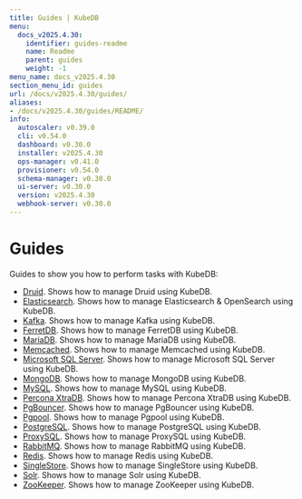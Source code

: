 ```yaml
---
title: Guides | KubeDB
menu:
  docs_v2025.4.30:
    identifier: guides-readme
    name: Readme
    parent: guides
    weight: -1
menu_name: docs_v2025.4.30
section_menu_id: guides
url: /docs/v2025.4.30/guides/
aliases:
- /docs/v2025.4.30/guides/README/
info:
  autoscaler: v0.39.0
  cli: v0.54.0
  dashboard: v0.30.0
  installer: v2025.4.30
  ops-manager: v0.41.0
  provisioner: v0.54.0
  schema-manager: v0.30.0
  ui-server: v0.30.0
  version: v2025.4.30
  webhook-server: v0.30.0
---
```


# Guides

Guides to show you how to perform tasks with KubeDB:
- [Druid](/docs/v2025.4.30/guides/druid/README). Shows how to manage Druid using KubeDB.
- [Elasticsearch](/docs/v2025.4.30/guides/elasticsearch/README). Shows how to manage Elasticsearch & OpenSearch using KubeDB.
- [Kafka](/docs/v2025.4.30/guides/kafka/README). Shows how to manage Kafka using KubeDB.
- [FerretDB](/docs/v2025.4.30/guides/ferretdb/README). Shows how to manage FerretDB using KubeDB.
- [MariaDB](/docs/v2025.4.30/guides/mariadb). Shows how to manage MariaDB using KubeDB.
- [Memcached](/docs/v2025.4.30/guides/memcached/README). Shows how to manage Memcached using KubeDB.
- [Microsoft SQL Server](/docs/v2025.4.30/guides/mssqlserver/README). Shows how to manage Microsoft SQL Server using KubeDB.
- [MongoDB](/docs/v2025.4.30/guides/mongodb/README). Shows how to manage MongoDB using KubeDB.
- [MySQL](/docs/v2025.4.30/guides/mysql/README). Shows how to manage MySQL using KubeDB.
- [Percona XtraDB](/docs/v2025.4.30/guides/percona-xtradb/README). Shows how to manage Percona XtraDB using KubeDB.
- [PgBouncer](/docs/v2025.4.30/guides/pgbouncer/README). Shows how to manage PgBouncer using KubeDB.
- [Pgpool](/docs/v2025.4.30/guides/pgpool/README). Shows how to manage Pgpool using KubeDB.
- [PostgreSQL](/docs/v2025.4.30/guides/postgres/README). Shows how to manage PostgreSQL using KubeDB.
- [ProxySQL](/docs/v2025.4.30/guides/proxysql/README). Shows how to manage ProxySQL using KubeDB.
- [RabbitMQ](/docs/v2025.4.30/guides/rabbitmq/README). Shows how to manage RabbitMQ using KubeDB.
- [Redis](/docs/v2025.4.30/guides/redis/README). Shows how to manage Redis using KubeDB.
- [SingleStore](/docs/v2025.4.30/guides/singlestore/README). Shows how to manage SingleStore using KubeDB.
- [Solr](/docs/v2025.4.30/guides/solr/README). Shows how to manage Solr using KubeDB.
- [ZooKeeper](/docs/v2025.4.30/guides/zookeeper/README). Shows how to manage ZooKeeper using KubeDB.
